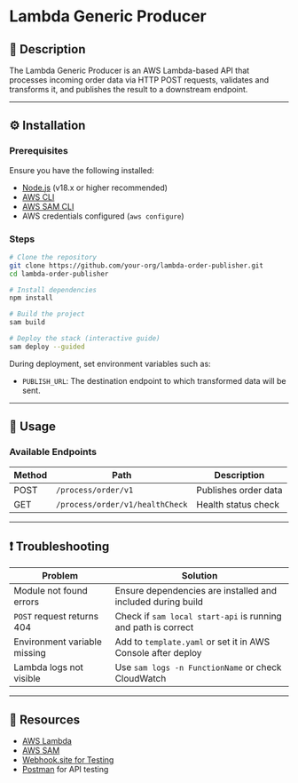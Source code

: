 
# Lambda Generic Producer

## 🧾 Description

The Lambda Generic Producer is an AWS Lambda-based API that processes incoming order data via HTTP POST requests, validates and transforms it, and publishes the result to a downstream endpoint.

---

## ⚙️ Installation

### Prerequisites

Ensure you have the following installed:

- [Node.js](https://nodejs.org/) (v18.x or higher recommended)
- [AWS CLI](https://docs.aws.amazon.com/cli/latest/userguide/install-cliv2.html)
- [AWS SAM CLI](https://docs.aws.amazon.com/serverless-application-model/latest/developerguide/install-sam-cli.html)
- AWS credentials configured (`aws configure`)

### Steps

```bash
# Clone the repository
git clone https://github.com/your-org/lambda-order-publisher.git
cd lambda-order-publisher

# Install dependencies
npm install

# Build the project
sam build

# Deploy the stack (interactive guide)
sam deploy --guided
```

During deployment, set environment variables such as:

- `PUBLISH_URL`: The destination endpoint to which transformed data will be sent.

---

## 🚀 Usage

### Available Endpoints

| Method | Path                           | Description              |
|--------|--------------------------------|--------------------------|
| POST   | `/process/order/v1`            | Publishes order data     |
| GET    | `/process/order/v1/healthCheck`| Health status check      |

---

## ❗ Troubleshooting

| Problem                                  | Solution                                                        |
|------------------------------------------|------------------------------------------------------------------|
| Module not found errors                  | Ensure dependencies are installed and included during build      |
| `POST` request returns 404               | Check if `sam local start-api` is running and path is correct    |
| Environment variable missing             | Add to `template.yaml` or set it in AWS Console after deploy     |
| Lambda logs not visible                  | Use `sam logs -n FunctionName` or check CloudWatch               |

---

## 🔗 Resources

- [AWS Lambda](https://docs.aws.amazon.com/lambda/)
- [AWS SAM](https://docs.aws.amazon.com/serverless-application-model/)
- [Webhook.site for Testing](https://webhook.site/)
- [Postman](https://www.postman.com/) for API testing

